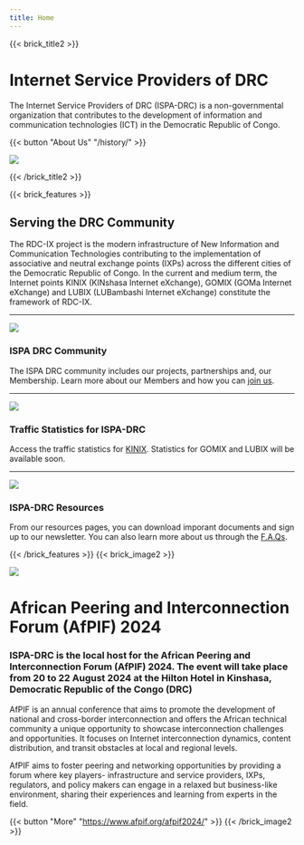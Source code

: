 ```yaml
---
title: Home
---
```

{{< brick_title2 >}}

# Internet Service Providers of DRC

The Internet Service Providers of DRC (ISPA-DRC) is a non-governmental organization that contributes to the development of information and communication technologies (ICT) in the Democratic Republic of Congo.

{{< button "About Us" "/history/" >}}

![](/uploads/photos/bricks.png)

{{< /brick_title2 >}}

{{< brick_features >}}

## Serving the DRC Community

The RDC-IX project is the modern infrastructure of New Information and Communication Technologies contributing to the implementation of associative and neutral exchange points (IXPs) across the different cities of the Democratic Republic of Congo. In the current and medium term, the Internet points KINIX (KINshasa Internet eXchange), GOMIX (GOMa Internet eXchange) and LUBIX (LUBambashi Internet eXchange) constitute the framework of RDC-IX.

---

![](/img/icons/material-symbols/200/rounded/auto_awesome_mosaic.svg)

### ISPA DRC Community

The ISPA DRC community includes our projects, partnerships and, our Membership. Learn more about our Members and how you can [join us](/en/members/).

---

![](/img/icons/material-symbols/200/rounded/performance_max.svg)

### Traffic Statistics for ISPA-DRC

Access the traffic statistics for [KINIX](https://portal.ispa-drc.cd/statistics/ixp). Statistics for GOMIX and LUBIX will be available soon.

---

![](/img/icons/material-symbols/200/rounded/design_services.svg)

### ISPA-DRC Resources

From our resources pages, you can download imporant documents and sign up to our newsletter. You can also learn more about us through the [F.A.Qs](/en/faq/).

{{< /brick_features >}}
{{< brick_image2 >}}

![](/uploads/illustrations/cuate/afpif2024.png)

# African Peering and Interconnection Forum (AfPIF) 2024

### ISPA-DRC is the local host for the African Peering and Interconnection Forum (AfPIF) 2024. The event will take place from 20 to 22 August 2024 at the Hilton Hotel in Kinshasa, Democratic Republic of the Congo (DRC)

AfPIF is an annual conference that aims to promote the development of national and cross-border interconnection and offers the African technical community a unique opportunity to showcase interconnection challenges and opportunities. It focuses on Internet interconnection dynamics, content distribution, and transit obstacles at local and regional levels.

AfPIF aims to foster peering and networking opportunities by providing a forum where key players- infrastructure and service providers, IXPs, regulators, and policy makers can engage in a relaxed but business-like environment, sharing their experiences and learning from experts in the field.

{{< button "More" "<https://www.afpif.org/afpif2024/>" >}}
{{< /brick_image2 >}}